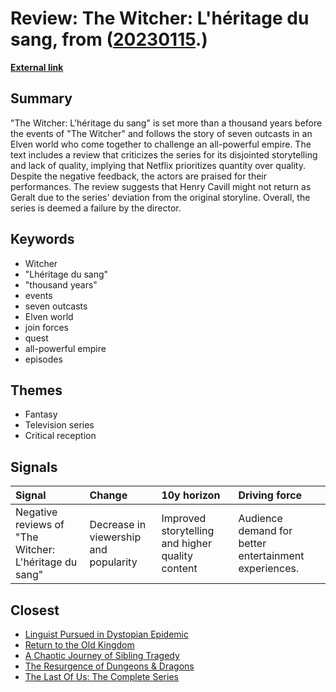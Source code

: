 # __Review: The Witcher: L'héritage du sang__, from ([20230115](https://kghosh.substack.com/p/20230115).)

__[External link](https://www.imdb.com/title/tt12785720/)__



## Summary

"The Witcher: L'héritage du sang" is set more than a thousand years before the events of "The Witcher" and follows the story of seven outcasts in an Elven world who come together to challenge an all-powerful empire. The text includes a review that criticizes the series for its disjointed storytelling and lack of quality, implying that Netflix prioritizes quantity over quality. Despite the negative feedback, the actors are praised for their performances. The review suggests that Henry Cavill might not return as Geralt due to the series' deviation from the original storyline. Overall, the series is deemed a failure by the director.

## Keywords

* Witcher
* "Lhéritage du sang"
* "thousand years"
* events
* seven outcasts
* Elven world
* join forces
* quest
* all-powerful empire
* episodes

## Themes

* Fantasy
* Television series
* Critical reception

## Signals

| Signal                                                | Change                                | 10y horizon                                      | Driving force                                         |
|:------------------------------------------------------|:--------------------------------------|:-------------------------------------------------|:------------------------------------------------------|
| Negative reviews of "The Witcher: L'héritage du sang" | Decrease in viewership and popularity | Improved storytelling and higher quality content | Audience demand for better entertainment experiences. |

## Closest

* [Linguist Pursued in Dystopian Epidemic](63868d73fd4f4dff913a3bc85d42fa6b)
* [Return to the Old Kingdom](38438ce40cddf2d58499fd70b4ffc7a6)
* [A Chaotic Journey of Sibling Tragedy](109fdce64e3534d2f17935a3c4fbd713)
* [The Resurgence of Dungeons & Dragons](8bb9d820bd9f0d914275f888048e691d)
* [The Last Of Us: The Complete Series](2dd129dce50514dd9ed55dabbb032bf9)
